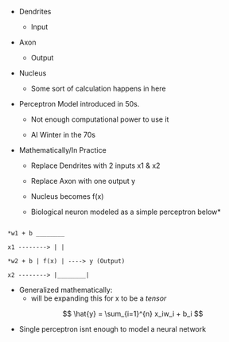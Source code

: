 * Dendrites

	* Input

* Axon

	* Output

* Nucleus

	* Some sort of calculation happens in here

* Perceptron Model introduced in 50s.

	* Not enough computational power to use it

	* AI Winter in the 70s

* Mathematically/In Practice

	* Replace Dendrites with 2 inputs x1 & x2
	
	* Replace Axon with one output y
	
	* Nucleus becomes f(x)
	
	* Biological neuron modeled as a simple perceptron below*

```

*w1 + b ________

x1 --------> | |

*w2 + b | f(x) | ----> y (Output)

x2 --------> |________|

```

* Generalized mathematically:
	* will be expanding this for x to be a *tensor*

$$ \hat{y} = \sum_{i=1}^{n} x_iw_i + b_i $$


* Single perceptron isnt enough to model a neural network
